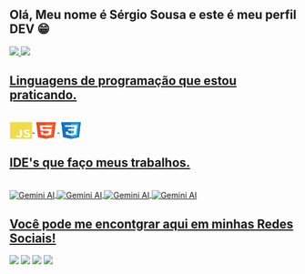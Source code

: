 ## Olá, Meu nome é Sérgio Sousa e este é meu perfil DEV 😁

 <div>
   <a href="https://github.com/SergioDevSousa">
   <img height="180em" src="https://github-readme-stats.vercel.app/api?username=SergioDevSousa&show_icons=true&theme=tokyonight&include_all_commits=true&count_private=true"/>
   <img height="180em" src="https://github-readme-stats.vercel.app/api/top-langs/?username=SergioDevSousa&layout=compact&langs_count=6&theme=tokyonight"/>
</div>
    
## Linguagens de programação que estou praticando.

<div style="display: inline_block"><br>
  <img align="center" alt="Js" height="30" width="40" src="https://raw.githubusercontent.com/devicons/devicon/master/icons/javascript/javascript-plain.svg">
  <img align="center" alt="HTML" height="30" width="40" src="https://raw.githubusercontent.com/devicons/devicon/master/icons/html5/html5-original.svg">
  <img align="center" alt="CSS" height="30" width="40" src="https://raw.githubusercontent.com/devicons/devicon/master/icons/css3/css3-original.svg">

</div>

## IDE's que faço meus trabalhos.

<div style="display: inline_block"><br>
  <img align="center" alt="Gemini AI" height="30" width="100" src="https://img.shields.io/badge/Gemini-8E75B2?style=for-the-badge&logo=googlebard&logoColor=fff">
  <img align="center" alt="Gemini AI" height="30" width="100" src="https://img.shields.io/badge/Colab-F9AB00?style=for-the-badge&logo=googlecolab&color=525252">
  <img align="center" alt="Gemini AI" height="30" width="100" src="https://img.shields.io/badge/VSCode-0078D4?style=for-the-badge&logo=visual%20studio%20code&logoColor=white">
  <img align="center" alt="Gemini AI" height="30" width="100" src="https://img.shields.io/badge/ChatGPT-74aa9c?style=for-the-badge&logo=openai&logoColor=white">
  
</div>
 
## Você pode me encontgrar aqui em minhas Redes Sociais!
 
<div> 
  <a href="https://www.youtube.com/@TecServ/featured" target="_blank"><img src="https://img.shields.io/badge/YouTube-FF0000?style=for-the-badge&logo=youtube&logoColor=white" target="_blank"></a>
 <a href="sergiosousa_33291" target="_blank"><img src="https://img.shields.io/badge/Discord-7289DA?style=for-the-badge&logo=discord&logoColor=white" target="_blank"></a> 
  <a href = "oxenttesergio@gmail.com"><img src="https://img.shields.io/badge/-Gmail-%23333?style=for-the-badge&logo=gmail&logoColor=white" target="_blank"></a>
  <a href="https://www.linkedin.com/in/sergiosousa-ti/" target="_blank"><img src="https://img.shields.io/badge/-LinkedIn-%230077B5?style=for-the-badge&logo=linkedin&logoColor=white" target="_blank"></a>
</div>
